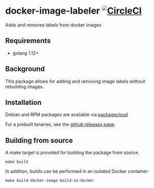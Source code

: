 # docker-image-labeler [![CircleCI](https://circleci.com/gh/dokku/docker-image-labeler.svg?style=svg)](https://circleci.com/gh/dokku/docker-image-labeler)

Adds and removes labels from docker images

## Requirements

- golang 1.12+

## Background

This package allows for adding and removing image labels without rebuilding images.

## Installation

Debian and RPM packages are available via [packagecloud](https://packagecloud.io/dokku/dokku)

For a prebuilt binaries, see the [github releases page](https://github.com/dokku/docker-image-labeler/releases).

## Building from source

A make target is provided for building the package from source.

```shell
make build
```

In addition, builds can be performed in an isolated Docker container:

```shell
make build-docker-image build-in-docker
```
